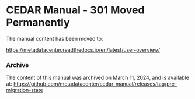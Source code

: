 # CEDAR Manual - 301 Moved Permanently

The manual content has been moved to:

https://metadatacenter.readthedocs.io/en/latest/user-overview/

### Archive
The content of this manual was archived on March 11, 2024, and is available at:
https://github.com/metadatacenter/cedar-manual/releases/tag/pre-migration-state
